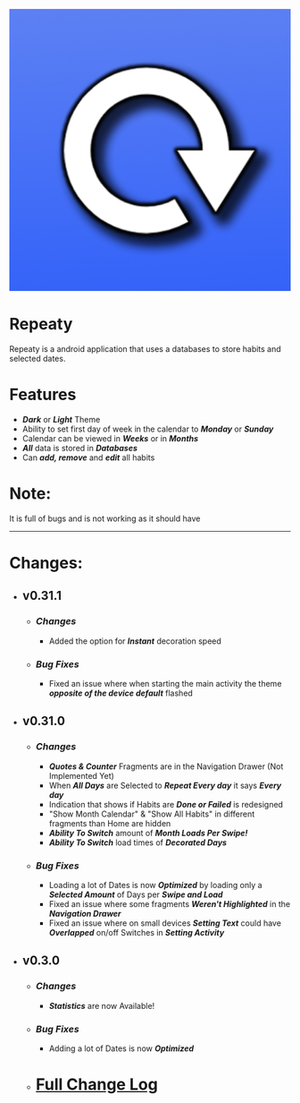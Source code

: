 ![App icon](https://github.com/PuckyEU/habit-manager/blob/3911828519e92642e7890235b339b39a03d14835/app/src/main/ic_launcher-playstore.png)

# Repeaty
Repeaty is a android application that uses a databases to store habits and selected dates.

# Features
- **_Dark_** or **_Light_** Theme
- Ability to set first day of week in the calendar to **_Monday_** or **_Sunday_**
- Calendar can be viewed in **_Weeks_** or in **_Months_**
- **_All_** data is stored in **_Databases_**
- Can **_add, remove_** and **_edit_** all habits

# Note:
It is full of bugs and is not working as it should have

___

# Changes:
- ## v0.31.1
     - ### **_Changes_**
       - Added the option for **_Instant_** decoration speed

    - ### **_Bug Fixes_**
       - Fixed an issue where when starting the main activity the theme **_opposite of the device default_** flashed
       
 - ## v0.31.0
   - ### **_Changes_**
     - **_Quotes & Counter_** Fragments are in the Navigation Drawer (Not Implemented Yet)
     - When **_All Days_** are Selected to **_Repeat Every day_** it says **_Every day_**
     - Indication that shows if Habits are **_Done or Failed_** is redesigned
     - "Show Month Calendar" & "Show All Habits" in different fragments than Home are hidden
     - **_Ability To Switch_** amount of **_Month Loads Per Swipe!_**
     - **_Ability To Switch_** load times of **_Decorated Days_**

   - ### **_Bug Fixes_**
     - Loading a lot of Dates is now **_Optimized_** by loading only a **_Selected Amount_** of Days per **_Swipe and Load_**
     - Fixed an issue where some fragments **_Weren't Highlighted_** in the **_Navigation Drawer_**
     - Fixed an issue where on small devices **_Setting Text_** could have **_Overlapped_** on/off Switches in **_Setting Activity_**


- ## v0.3.0
     - ### **_Changes_**
       - **_Statistics_** are now Available!

    - ### **_Bug Fixes_**
       - Adding a lot of Dates is now **_Optimized_**

  - # [Full Change Log](CHANGELOG.md)
